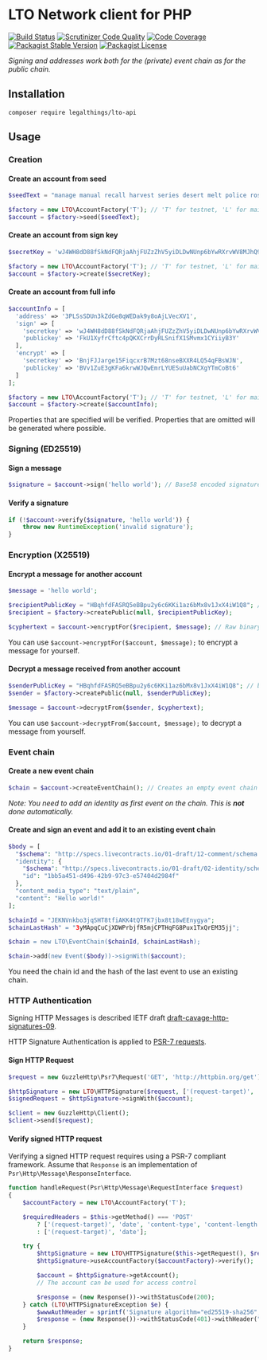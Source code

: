 LTO Network client for PHP
===

[![Build Status](https://travis-ci.org/legalthings/lto-api.php.svg?branch=master)](https://travis-ci.org/legalthings/lto-api.php)
[![Scrutinizer Code Quality](https://scrutinizer-ci.com/g/legalthings/lto-api.php/badges/quality-score.png?b=master)](https://scrutinizer-ci.com/g/legalthings/lto-api.php/?branch=master)
[![Code Coverage](https://scrutinizer-ci.com/g/legalthings/lto-api.php/badges/coverage.png?b=master)](https://scrutinizer-ci.com/g/legalthings/lto-api.php/?branch=master)
[![Packagist Stable Version](https://img.shields.io/packagist/v/legalthings/lto-api.svg)](https://packagist.org/packages/legalthings/lto-api)
[![Packagist License](https://img.shields.io/packagist/l/legalthings/lto-api.svg)](https://packagist.org/packages/legalthings/lto-api)

_Signing and addresses work both for the (private) event chain as for the public chain._ 

Installation
---

    composer require legalthings/lto-api

Usage
---

### Creation

#### Create an account from seed

```php
$seedText = "manage manual recall harvest series desert melt police rose hollow moral pledge kitten position add";

$factory = new LTO\AccountFactory('T'); // 'T' for testnet, 'L' for mainnet
$account = $factory->seed($seedText);
```

#### Create an account from sign key

```php
$secretKey = 'wJ4WH8dD88fSkNdFQRjaAhjFUZzZhV5yiDLDwNUnp6bYwRXrvWV8MJhQ9HL9uqMDG1n7XpTGZx7PafqaayQV8Rp';

$factory = new LTO\AccountFactory('T'); // 'T' for testnet, 'L' for mainnet
$account = $factory->create($secretKey);
```

#### Create an account from full info

```php
$accountInfo = [
  'address' => '3PLSsSDUn3kZdGe8qWEDak9y8oAjLVecXV1',
  'sign' => [
    'secretkey' => 'wJ4WH8dD88fSkNdFQRjaAhjFUZzZhV5yiDLDwNUnp6bYwRXrvWV8MJhQ9HL9uqMDG1n7XpTGZx7PafqaayQV8Rp',
    'publickey' => 'FkU1XyfrCftc4pQKXCrrDyRLSnifX1SMvmx1CYiiyB3Y'
  ],
  'encrypt' => [
    'secretkey' => 'BnjFJJarge15FiqcxrB7Mzt68nseBXXR4LQ54qFBsWJN',
    'publickey' => 'BVv1ZuE3gKFa6krwWJQwEmrLYUESuUabNCXgYTmCoBt6'
  ]
];

$factory = new LTO\AccountFactory('T'); // 'T' for testnet, 'L' for mainnet
$account = $factory->create($accountInfo);
```

Properties that are specified will be verified. Properties that are omitted will be generated where possible.  

### Signing (ED25519)

#### Sign a message

```php
$signature = $account->sign('hello world'); // Base58 encoded signature
```

#### Verify a signature

```php
if (!$account->verify($signature, 'hello world')) {
    throw new RuntimeException('invalid signature');
}
```

### Encryption (X25519)

#### Encrypt a message for another account

```php
$message = 'hello world';

$recipientPublicKey = "HBqhfdFASRQ5eBBpu2y6c6KKi1az6bMx8v1JxX4iW1Q8"; // base58 encoded X25519 public key
$recipient = $factory->createPublic(null, $recipientPublicKey);

$cyphertext = $account->encryptFor($recipient, $message); // Raw binary, not encoded
```

You can use `$account->encryptFor($account, $message);` to encrypt a message for yourself.

#### Decrypt a message received from another account

```php
$senderPublicKey = "HBqhfdFASRQ5eBBpu2y6c6KKi1az6bMx8v1JxX4iW1Q8"; // base58 encoded X25519 public key
$sender = $factory->createPublic(null, $senderPublicKey);

$message = $account->decryptFrom($sender, $cyphertext);
```

You can use `$account->decryptFrom($account, $message);` to decrypt a message from yourself.

### Event chain

#### Create a new event chain

```php
$chain = $account->createEventChain(); // Creates an empty event chain with a valid id and last hash
```

_Note: You need to add an identity as first event on the chain. This is **not** done automatically._

#### Create and sign an event and add it to an existing event chain

```php
$body = [
  "$schema": "http://specs.livecontracts.io/01-draft/12-comment/schema.json#",
  "identity": {
    "$schema": "http://specs.livecontracts.io/01-draft/02-identity/schema.json#",
    "id": "1bb5a451-d496-42b9-97c3-e57404d2984f"
  },
  "content_media_type": "text/plain",
  "content": "Hello world!"
];

$chainId = "JEKNVnkbo3jqSHT8tfiAKK4tQTFK7jbx8t18wEEnygya";
$chainLastHash" = "3yMApqCuCjXDWPrbjfR5mjCPTHqFG8Pux1TxQrEM35jj";

$chain = new LTO\EventChain($chainId, $chainLastHash);

$chain->add(new Event($body))->signWith($account);
```

You need the chain id and the hash of the last event to use an existing chain.

### HTTP Authentication

Signing HTTP Messages is described IETF draft [draft-cavage-http-signatures-09](https://tools.ietf.org/id/draft-cavage-http-signatures-09.html).

HTTP Signature Authentication is applied to [PSR-7 requests](https://www.php-fig.org/psr/psr-7/#33-psrhttpmessageresponseinterface).

#### Sign HTTP Request

```php
$request = new GuzzleHttp\Psr7\Request('GET', 'http://httpbin.org/get');

$httpSignature = new LTO\HTTPSignature($request, ['(request-target)', 'date']);
$signedRequest = $httpSignature->signWith($account);

$client = new GuzzleHttp\Client();
$client->send($request);
```

#### Verify signed HTTP request

Verifying a signed HTTP request requires using a PSR-7 compliant framework. Assume that `Response` is an implementation
of `Psr\Http\Message\ResponseInterface`.

```php
function handleRequest(Psr\Http\Message\RequestInterface $request)
{
    $accountFactory = new LTO\AccountFactory('T');

    $requiredHeaders = $this->getMethod() === 'POST'
        ? ['(request-target)', 'date', 'content-type', 'content-length', 'digest']
        : ['(request-target)', 'date'];

    try {
        $httpSignature = new LTO\HTTPSignature($this->getRequest(), $requiredHeaders);
        $httpSignature->useAccountFactory($accountFactory)->verify();

        $account = $httpSignature->getAccount();
        // The account can be used for access control

        $response = (new Response())->withStatusCode(200);
    } catch (LTO\HTTPSignatureException $e) {
        $wwwAuthHeader = sprintf('Signature algorithm="ed25519-sha256",headers="%s"', join(' ', $requiredHeaders));
        $response = (new Response())->withStatusCode(401)->withHeader("WWW-Authenticate", $wwwAuthHeader);
    }

    return $response;
}
```
